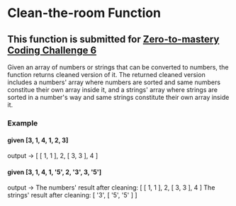 # Clean-the-room Function
## This function is submitted for [Zero-to-mastery Coding Challenge 6](https://github.com/zero-to-mastery/Coding_Challenge-6)

Given an array of numbers or strings that can be converted to numbers, the function returns cleaned version of it. The returned cleaned version includes a numbers' array where numbers are sorted and same numbers constitue their own array inside it, and a strings' array where strings are sorted in a number's way and same strings constitute their own array inside it.

### Example
#### given [3, 1, 4, 1, 2, 3]
output -> [ [ 1, 1 ], 2, [ 3, 3 ], 4 ]

#### given [3, 1, 4, 1, '5', 2, '3', 3, '5']
output ->
The numbers' result after cleaning: [ [ 1, 1 ], 2, [ 3, 3 ], 4 ]
The strings' result after cleaning: [ '3', [ '5', '5' ] ]
